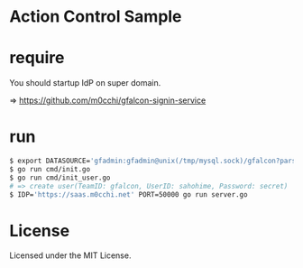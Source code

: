 # Action Control Sample

# require
You should startup IdP on super domain.

=> https://github.com/m0cchi/gfalcon-signin-service

# run
```bash
$ export DATASOURCE='gfadmin:gfadmin@unix(/tmp/mysql.sock)/gfalcon?parseTime=true&loc=Asia%2FTokyo'
$ go run cmd/init.go
$ go run cmd/init_user.go
# => create user(TeamID: gfalcon, UserID: sahohime, Password: secret)
$ IDP='https://saas.m0cchi.net' PORT=50000 go run server.go
```

# License
Licensed under the MIT License.
